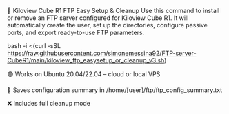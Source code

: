 🚀 Kiloview Cube R1 FTP Easy Setup & Cleanup
Use this command to install or remove an FTP server configured for Kiloview Cube R1. It will automatically create the user, set up the directories, configure passive ports, and export ready-to-use FTP parameters.



bash -i <(curl -sSL https://raw.githubusercontent.com/simonemessina92/FTP-server-CubeR1/main/kiloview_ftp_easysetup_or_cleanup_v3.sh)



🟢 Works on Ubuntu 20.04/22.04 – cloud or local VPS

📄 Saves configuration summary in /home/[user]/ftp/ftp_config_summary.txt

❌ Includes full cleanup mode

